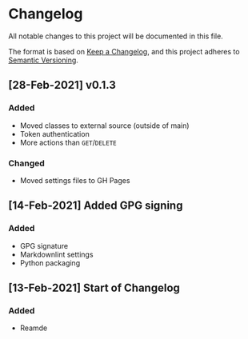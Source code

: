 # Changelog

All notable changes to this project will be documented in this file.

The format is based on [Keep a Changelog](https://keepachangelog.com/en/1.0.0/),
and this project adheres to [Semantic Versioning](https://semver.org/spec/v2.0.0.html).

## [28-Feb-2021] v0.1.3

### Added

- Moved classes to external source (outside of main)
- Token authentication
- More actions than `GET`/`DELETE`

### Changed

- Moved settings files to GH Pages

## [14-Feb-2021] Added GPG signing

### Added

- GPG signature
- Markdownlint settings
- Python packaging

## [13-Feb-2021] Start of Changelog

### Added

- Reamde
